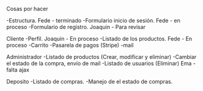 Cosas por hacer

-Estructura. Fede - terminado
-Formulario inicio de sesión. Fede - en proceso
-Formulario de registro. Joaquin - Para revisar

Cliente
-Perfil. Joaquin - En proceso
-Listado de los productos. Fede - En proceso
-Carrito
-Pasarela de pagos (Stripe)
-mail

Administrador
-Listado de productos (Crear, modificar y eliminar)
-Cambiar el estado de la compra, envío de mail
-Listado de usuarios (Eliminar) Ema - falta ajax

Deposito
-Listado de compras.
-Manejo de el estado de compras.
